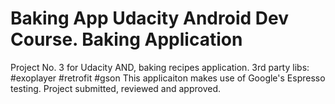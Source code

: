 # Baking App Udacity Android Dev Course. Baking Application
Project No. 3 for Udacity AND, baking recipes application.
3rd party libs:
#exoplayer
#retrofit
#gson
This applicaiton makes use of Google's Espresso testing.
Project submitted, reviewed and approved.

